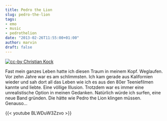 ```yaml
---
title: Pedro the Lion
slug: pedro-the-lion
tags:
- emo
- music
- pedrothelion
date: "2013-02-26T11:55:00+01:00"
author: marvin
draft: false
---
```

[![cc-by Christian Kock](/images/93993275_96e6959d17_b.jpg)](https://secure.flickr.com/photos/konzerte/93993275/)

Fast mein ganzes Leben hatte ich diesen Traum in meinem Kopf. Weglaufen.
Vor zehn Jahre war es am schlimmsten. Ich kam gerade aus Kalifornien
wieder und sah dort all das Leben wie ich es aus den 80er Teeniefilmen
kannte und liebte. Eine völlige Illusion. Trotzdem war es immer eine
unrealistische Option in meinen Gedanken. Natürlich würde ich surfen,
eine neue Band gründen. Die hätte wie Pedro the Lion klingen müssen.
Genauso...

{{< youtube BLWDuW3Zzvo >}}